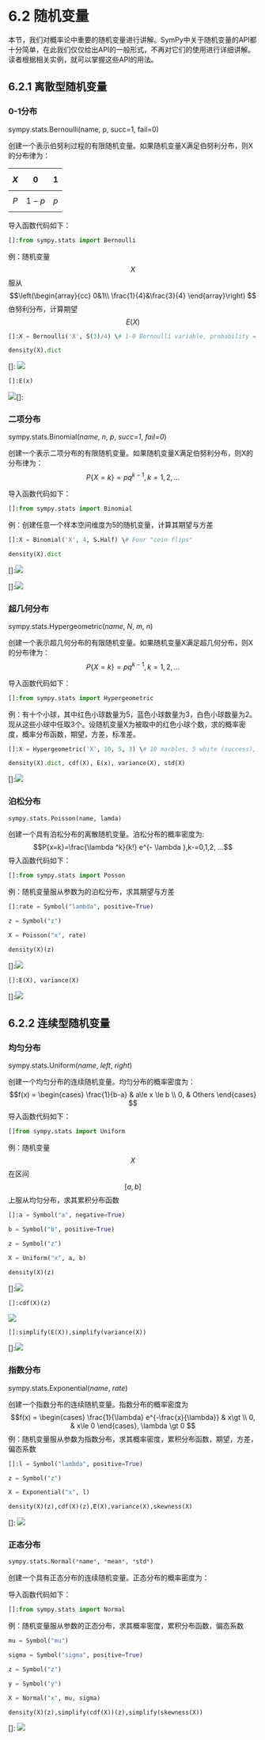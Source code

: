 # 6.2 随机变量


本节，我们对概率论中重要的随机变量进行讲解。SymPy中关于随机变量的API都十分简单，在此我们仅仅给出API的一般形式，不再对它们的使用进行详细讲解。读者根据相关实例，就可以掌握这些API的用法。

## 6.2.1 离散型随机变量

### 0-1分布

sympy.stats.Bernoulli(name, p, succ=1, fail=0)

创建一个表示伯努利过程的有限随机变量。如果随机变量X满足伯努利分布，则X的分布律为：

| $$X$$ | $$0$$ | $$1$$ |
|---|---|---|
| <center> $$P$$ </center> |<center> $$1-p$$ </center>  | <center>$$p$$  </center>|

导入函数代码如下：

```python
[]:from sympy.stats import Bernoulli
```

例：随机变量$$X$$服从 $$\left(\begin{array}{cc} 0&1\\ \frac{1}{4}&\frac{3}{4} \end{array}\right) $$ 伯努利分布，计算期望$$E(X)$$

```python
[]:X = Bernoulli('X', S(3)/4) \# 1-0 Bernoulli variable, probability = 3/4

density(X).dict
```

[]: ![](../media/62cb22c52b76fc4349ef51ff8b835a4c.png)

```python
[]:E(x)
```

![](../media/9030d53913e11b43f510c4c4bf74c5b2.png)[]:

### 二项分布

sympy.stats.Binomial(*name*, *n*, *p*, *succ=1*, *fail=0*)

创建一个表示二项分布的有限随机变量。如果随机变量X满足伯努利分布，则X的分布律为：
$$ P\{X=k\}=p q^{k-1} ,k=1,2, ... $$

导入函数代码如下：

```python
[]:from sympy.stats import Binomial
```

例：创建任意一个样本空间维度为5的随机变量，计算其期望与方差

```python
[]:X = Binomial('X', 4, S.Half) \# Four "coin flips"

density(X).dict
```

[]:![](../media/e675c4eaad6b5f2060311e8ef5165c4f.png)

[]:![](../media/066732ee90fe1921432c20a8c6753441.png)

### 超几何分布

sympy.stats.Hypergeometric(*name*, *N*, *m*, *n*)

创建一个表示超几何分布的有限随机变量。如果随机变量X满足超几何分布，则X的分布律为：
$$ P\{X=k\}=p q^{k-1} ,k=1,2, ... $$

导入函数代码如下：

```python
[]:from sympy.stats import Hypergeometric
```

例：有十个小球，其中红色小球数量为5，蓝色小球数量为3，白色小球数量为2。现从这些小球中任取3个。设随机变量X为被取中的红色小球个数，求的概率密度，概率分布函数，期望，方差，标准差。

```python
[]:X = Hypergeometric('X', 10, 5, 3) \# 10 marbles, 5 white (success), 3 draws

density(X).dict, cdf(X), E(x), variance(X), std(X)
```

[]:![](../media/7b4b85eb5d270b5d7a7740b1d07076cb.png)

### 泊松分布

```python
sympy.stats.Poisson(name, lamda)
```

创建一个具有泊松分布的离散随机变量。泊松分布的概率密度为:
$$P{x=k}=\frac{\lambda ^k}{k!} e^{- \lambda },k-=0,1,2, ...$$
导入函数代码如下：

```python
[]:from sympy.stats import Posson
```

例：随机变量服从参数为的泊松分布，求其期望与方差

```python
[]:rate = Symbol("lambda", positive=True)

z = Symbol("z")

X = Poisson("x", rate)

density(X)(z)
```

[]:![](../media/80b11d795fccfd0d8e9fa4f689947337.png)

```python
[]:E(X), variance(X)
```

[]:![](../media/5acd82d14ecdba4814d2e721fabaad9c.png)

## 6.2.2 连续型随机变量

### 均匀分布

sympy.stats.Uniform(*name*, *left*, *right*)

创建一个均匀分布的连续随机变量。均匀分布的概率密度为：
$$f(x) = \begin{cases}
\frac{1}{b-a} & a\le x \le b \\
0, & Others
\end{cases}
$$
导入函数代码如下：

```python
[]from sympy.stats import Uniform
```

例：随机变量$$X$$在区间$$[a, b]$$上服从均匀分布，求其累积分布函数

```python
[]:a = Symbol("a", negative=True)

b = Symbol("b", positive=True)

z = Symbol("z")

X = Uniform("x", a, b)

density(X)(z)
```

[]:![](../media/96ccdb2b6b83f5d946481bc0f61da194.png)

```python
[]:cdf(X)(z)
```

![](../media/d5a4bab52fa5e7fc259ae4dda83ba660.png)

```python
[]:simplify(E(X)),simplify(variance(X))
```

[]:![](../media/c6a0c1637dca05930cbf231d0192a128.png)

### 指数分布

sympy.stats.Exponential(*name*, *rate*)

创建一个指数分布的连续随机变量。指数分布的概率密度为
$$f(x) = \begin{cases}
\frac{1}{\lambda} e^{-\frac{x}{\lambda}} & x\gt \\
0, & x\le 0
\end{cases}, \lambda \gt 0
$$
例：随机变量服从参数为指数分布，求其概率密度，累积分布函数，期望，方差，偏态系数
```python
[]:l = Symbol("lambda", positive=True)

z = Symbol("z")

X = Exponential("x", l)

density(X)(z),cdf(X)(z),E(X),variance(X),skewness(X)
```
[]: ![](../media/4f289a5600641189e4ec91aa32e17539.png)

### 正态分布

```python
sympy.stats.Normal(*name*, *mean*, *std*)
```

创建一个具有正态分布的连续随机变量。正态分布的概率密度为：

导入函数代码如下：
```python
[]:from sympy.stats import Normal
```
例：随机变量服从参数的正态分布，求其概率密度，累积分布函数，偏态系数
```python
mu = Symbol("mu")

sigma = Symbol("sigma", positive=True)

z = Symbol("z")

y = Symbol("y")

X = Normal("x", mu, sigma)

density(X)(z),simplify(cdf(X))(z),simplify(skewness(X))
```
[]: ![](../media/2e1094095d4611062d11db6f400dc422.png)